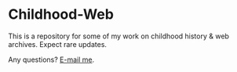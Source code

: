 # Childhood-Web
This is a repository for some of my work on childhood history &amp; web archives. Expect rare updates.

Any questions? [E-mail me](mailto:i2millig@uwaterloo.ca).